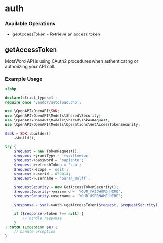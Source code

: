 # auth

### Available Operations

* [getAccessToken](#getaccesstoken) - Retrieve an access token

## getAccessToken

MotaWord API is using OAuth2 procedures when authenticating or authorizing your API call.


### Example Usage

```php
<?php

declare(strict_types=1);
require_once 'vendor/autoload.php';

use \OpenAPI\OpenAPI\SDK;
use \OpenAPI\OpenAPI\Models\Shared\Security;
use \OpenAPI\OpenAPI\Models\Shared\TokenRequest;
use \OpenAPI\OpenAPI\Models\Operations\GetAccessTokenSecurity;

$sdk = SDK::builder()
    ->build();

try {
    $request = new TokenRequest();
    $request->grantType = 'repellendus';
    $request->password = 'sapiente';
    $request->refreshToken = 'quo';
    $request->scope = 'odit';
    $request->userId = 870013;
    $request->username = 'Sarah_Wolff';

    $requestSecurity = new GetAccessTokenSecurity();
    $requestSecurity->password = 'YOUR_PASSWORD_HERE';
    $requestSecurity->username = 'YOUR_USERNAME_HERE';

    $response = $sdk->auth->getAccessToken($request, $requestSecurity);

    if ($response->token !== null) {
        // handle response
    }
} catch (Exception $e) {
    // handle exception
}
```
